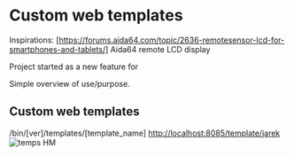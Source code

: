# Custom web templates

Inspirations:
[https://forums.aida64.com/topic/2636-remotesensor-lcd-for-smartphones-and-tablets/] Aida64 remote LCD display 

Project started as a new feature for 

Simple overview of use/purpose.

## Custom web templates
/bin/[ver]/templates/[template_name]
[http://localhost:8085/template/jarek](http://localhost:8085/template/jarek)
![temps HM](https://user-images.githubusercontent.com/179938/207020005-473bc526-d060-4e30-ac90-f53aad890eda.gif)

